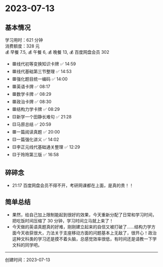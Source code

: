 # 2023-07-13

## 基本情况

学习用时：621 分钟  
消费额度：328 元  
💰 早餐 7.5, 💰 午餐 6, 💰 晚餐 13, 💰 百度网盘会员 302

-   🟥线代初等变换知识卡牌 ✅ 14:59
-   🟥线代基础第三节整理 ✅ 14:53
-   🟥强化题目统一编码 ✅ 14:00
-   🟥英语卡牌 ✅ 08:17
-   🟥数学卡牌 ✅ 08:29
-   🟥政治卡牌 ✅ 08:30
-   🟥结构力学卡牌 ✅ 08:29
-   🟨新学一个田静长难句 ✅ 21:28
-   🟨马原总结 ✅ 20:59
-   🟥一篇阅读真题 ✅ 20:00
-   🟨一篇强化讲义 ✅ 14:02
-   🟨李正元线代基础通关整理 ✅ 12:29
-   🟨于玲玲第三版 ✅ 16:58

## 碎碎念

- 21:17 百度网盘会员不得不开，考研网课都在上面，是真的贵！！

## 简单总结

- 果然，给自己加上限制能起到很好的效果，今天重新分配了日常和学习时间，把吃饭时间压缩了 30 分钟，学习时间立马就上来了！
- 今天做的英语真题真的好难，刚刚建立起来的自信又被打破了……结构力学方面今天收获很大，力法关于支座移动方面的问题基本上无敌了，很开心！政治这种文科类的学习还是摸不着头脑，总感觉效率很低，有时间还是请教一下学文科的同学吧。

---

创建时间：2023-07-13